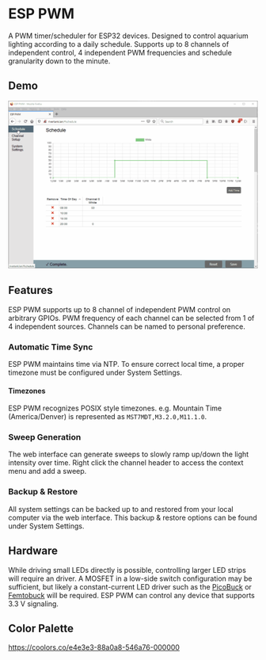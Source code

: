 # ESP PWM
A PWM timer/scheduler for ESP32 devices. Designed to control aquarium lighting according to a daily schedule. Supports up to 8 channels of independent control, 4 independent PWM frequencies and schedule granularity down to the minute.

## Demo
![ESP PWM Web Interface Demo](docs/web_interface.gif)

## Features
ESP PWM supports up to 8 channel of independent PWM control on arbitrary GPIOs. PWM frequency of each channel can be selected from 1 of 4 independent sources. Channels can be named to personal preference.

### Automatic Time Sync
ESP PWM maintains time via NTP. To ensure correct local time, a proper timezone must be configured under System Settings.

#### Timezones
ESP PWM recognizes POSIX style timezones. e.g. Mountain Time (America/Denver) is represented as `MST7MDT,M3.2.0,M11.1.0`.

### Sweep Generation
The web interface can generate sweeps to slowly ramp up/down the light intensity over time. Right click the channel header to access the context menu and add a sweep.

### Backup & Restore
All system settings can be backed up to and restored from your local computer via the web interface. This backup & restore options can be found under System Settings.

## Hardware
While driving small LEDs directly is possible, controlling larger LED strips will require an driver. A MOSFET in a low-side switch configuration may be sufficient, but likely a constant-current LED driver such as the [PicoBuck](https://www.sparkfun.com/products/13705) or [Femtobuck](https://www.sparkfun.com/products/13716) will be required. ESP PWM can control any device that supports 3.3 V signaling.

## Color Palette
https://coolors.co/e4e3e3-88a0a8-546a76-000000